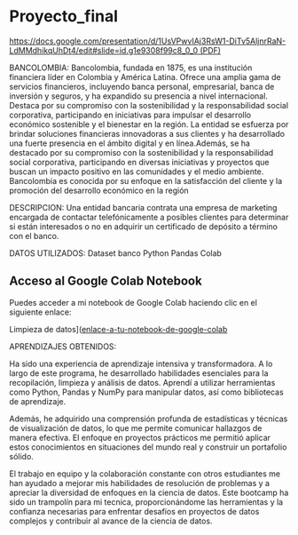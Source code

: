 # Proyecto_final
[https://docs.google.com/presentation/d/1UsVPwvIAj3RsW1-DiTv5AljnrRaN-LdMMdhikqUhDt4/edit#slide=id.g1e9308f99c8_0_0 (PDF)](Bancolombia.pdf)


BANCOLOMBIA:
Bancolombia, fundada en 1875, es una institución financiera líder en Colombia y América Latina. Ofrece una amplia gama de servicios financieros, incluyendo banca personal, empresarial, banca de inversión y seguros, y ha expandido su presencia a nivel internacional. Destaca por su compromiso con la sostenibilidad y la responsabilidad social corporativa, participando en iniciativas para impulsar el desarrollo económico sostenible y el bienestar en la región.
La entidad se esfuerza por brindar soluciones financieras innovadoras a sus clientes y ha desarrollado una fuerte presencia en el ámbito digital y en línea.Además, se ha destacado por su compromiso con la sostenibilidad y la responsabilidad social corporativa, participando en diversas iniciativas y proyectos que buscan un impacto positivo en las comunidades y el medio ambiente.
Bancolombia es conocida por su enfoque en la satisfacción del cliente y la promoción del desarrollo económico en la región





DESCRIPCION:
Una entidad bancaria contrata una empresa de marketing encargada de contactar telefónicamente a posibles clientes para determinar si están interesados o no en adquirir un certificado de depósito a término con el banco.

DATOS UTILIZADOS:
Dataset banco
Python 
Pandas
Colab




## Acceso al Google Colab Notebook

Puedes acceder a mi notebook de Google Colab haciendo clic en el siguiente enlace:

Limpieza de datos]([enlace-a-tu-notebook-de-google-colab](https://colab.research.google.com/drive/1FKxzEh-wX0hQTSAhA__F14s2-6PjwXLo?usp=sharing)




APRENDIZAJES OBTENIDOS:


Ha sido una experiencia de aprendizaje intensiva y transformadora. A lo largo de este programa, he desarrollado habilidades esenciales para la recopilación, limpieza y análisis de datos. Aprendí a utilizar herramientas como Python, Pandas y NumPy para manipular datos, así como bibliotecas de aprendizaje.

Además, he adquirido una comprensión profunda de estadísticas y técnicas de visualización de datos, lo que me permite comunicar hallazgos de manera efectiva. El enfoque en proyectos prácticos me permitió aplicar estos conocimientos en situaciones del mundo real y construir un portafolio sólido.

El trabajo en equipo y la colaboración constante con otros estudiantes me han ayudado a mejorar mis habilidades de resolución de problemas y a apreciar la diversidad de enfoques en la ciencia de datos. Este bootcamp ha sido un trampolín para mi tecnica, proporcionándome las herramientas y la confianza necesarias para enfrentar desafíos en proyectos de datos complejos y contribuir al avance de la ciencia de datos.

